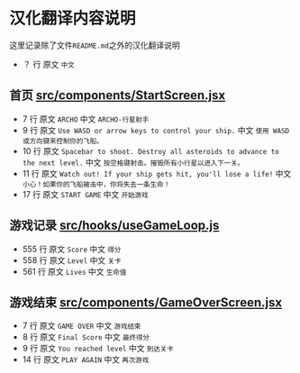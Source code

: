 # 汉化翻译内容说明

这里记录除了文件`README.md`之外的汉化翻译说明

- ？ 行
  原文 ``
  中文 ``

## 首页 [src/components/StartScreen.jsx](src/components/StartScreen.jsx)

- 7 行
  原文 `ARCHO`
  中文 `ARCHO-行星射手`
- 9 行
  原文 `Use WASD or arrow keys to control your ship.`
  中文 `使用 WASD 或方向键来控制你的飞船。`
- 10 行
  原文 `Spacebar to shoot. Destroy all asteroids to advance to the next level.`
  中文 `按空格键射击。摧毁所有小行星以进入下一关。`
- 11 行
  原文 `Watch out! If your ship gets hit, you'll lose a life!`
  中文 `小心！如果你的飞船被击中，你将失去一条生命！`
- 17 行
  原文 `START GAME`
  中文 `开始游戏`

## 游戏记录 [src/hooks/useGameLoop.js](src/hooks/useGameLoop.js)

- 555 行
  原文 `Score`
  中文 `得分`
- 558 行
  原文 `Level`
  中文 `关卡`
- 561 行
  原文 `Lives`
  中文 `生命值`

## 游戏结束 [src/components/GameOverScreen.jsx](src/components/GameOverScreen.jsx)

- 7 行
  原文 `GAME OVER`
  中文 `游戏结束`
- 8 行
  原文 `Final Score`
  中文 `最终得分`
- 9 行
  原文 `You reached level`
  中文 `到达关卡`
- 14 行
  原文 `PLAY AGAIN`
  中文 `再次游戏`

